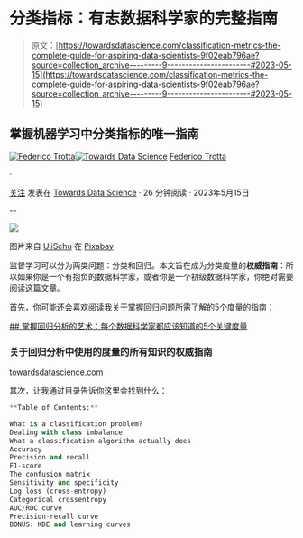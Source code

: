 # 分类指标：有志数据科学家的完整指南

> 原文：[https://towardsdatascience.com/classification-metrics-the-complete-guide-for-aspiring-data-scientists-9f02eab796ae?source=collection_archive---------9-----------------------#2023-05-15](https://towardsdatascience.com/classification-metrics-the-complete-guide-for-aspiring-data-scientists-9f02eab796ae?source=collection_archive---------9-----------------------#2023-05-15)

## 掌握机器学习中分类指标的唯一指南

[](https://federicotrotta.medium.com/?source=post_page-----9f02eab796ae--------------------------------)[![Federico Trotta](../Images/e997e3a96940c16ab5071629016d82fd.png)](https://federicotrotta.medium.com/?source=post_page-----9f02eab796ae--------------------------------)[](https://towardsdatascience.com/?source=post_page-----9f02eab796ae--------------------------------)[![Towards Data Science](../Images/a6ff2676ffcc0c7aad8aaf1d79379785.png)](https://towardsdatascience.com/?source=post_page-----9f02eab796ae--------------------------------) [Federico Trotta](https://federicotrotta.medium.com/?source=post_page-----9f02eab796ae--------------------------------)

·

[关注](https://medium.com/m/signin?actionUrl=https%3A%2F%2Fmedium.com%2F_%2Fsubscribe%2Fuser%2F654cd4bbe899&operation=register&redirect=https%3A%2F%2Ftowardsdatascience.com%2Fclassification-metrics-the-complete-guide-for-aspiring-data-scientists-9f02eab796ae&user=Federico+Trotta&userId=654cd4bbe899&source=post_page-654cd4bbe899----9f02eab796ae---------------------post_header-----------) 发表在 [Towards Data Science](https://towardsdatascience.com/?source=post_page-----9f02eab796ae--------------------------------) · 26 分钟阅读 · 2023年5月15日[](https://medium.com/m/signin?actionUrl=https%3A%2F%2Fmedium.com%2F_%2Fvote%2Ftowards-data-science%2F9f02eab796ae&operation=register&redirect=https%3A%2F%2Ftowardsdatascience.com%2Fclassification-metrics-the-complete-guide-for-aspiring-data-scientists-9f02eab796ae&user=Federico+Trotta&userId=654cd4bbe899&source=-----9f02eab796ae---------------------clap_footer-----------)

--

[](https://medium.com/m/signin?actionUrl=https%3A%2F%2Fmedium.com%2F_%2Fbookmark%2Fp%2F9f02eab796ae&operation=register&redirect=https%3A%2F%2Ftowardsdatascience.com%2Fclassification-metrics-the-complete-guide-for-aspiring-data-scientists-9f02eab796ae&source=-----9f02eab796ae---------------------bookmark_footer-----------)![](../Images/0c0d34355b4d7101042a7934ccc24a1e.png)

图片来自 [UliSchu](https://pixabay.com/it/users/ulischu-1993560/?utm_source=link-attribution&utm_medium=referral&utm_campaign=image&utm_content=1205171) 在 [Pixabay](https://pixabay.com/it//?utm_source=link-attribution&utm_medium=referral&utm_campaign=image&utm_content=1205171)

监督学习可以分为两类问题：分类和回归。本文旨在成为分类度量的**权威指南**：所以如果你是一个有抱负的数据科学家，或者你是一个初级数据科学家，你绝对需要阅读这篇文章。

首先，你可能还会喜欢阅读我关于掌握回归问题所需了解的5个度量的指南：

[## 掌握回归分析的艺术：每个数据科学家都应该知道的5个关键度量](/mastering-the-art-of-regression-analysis-5-key-metrics-every-data-scientist-should-know-1e2a8a2936f5?source=post_page-----9f02eab796ae--------------------------------)

### 关于回归分析中使用的度量的所有知识的**权威指南**

[towardsdatascience.com](/mastering-the-art-of-regression-analysis-5-key-metrics-every-data-scientist-should-know-1e2a8a2936f5?source=post_page-----9f02eab796ae--------------------------------)

其次，让我通过目录告诉你这里会找到什么：

```py
**Table of Contents:**

What is a classification problem?
Dealing with class imbalance
What a classification algorithm actually does
Accuracy
Precision and recall
F1-score
The confusion matrix
Sensitivity and specificity
Log loss (cross-entropy)
Categorical crossentropy
AUC/ROC curve
Precision-recall curve
BONUS: KDE and learning curves
```
